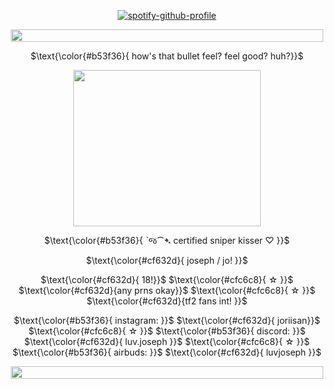 <p align="center" width="100%"
  
[![spotify-github-profile](https://spotify-github-profile.kittinanx.com/api/view?uid=31wabxkllltqinmwe4icoek2bdem&cover_image=true&theme=novatorem&show_offline=true&background_color=121212&interchange=false&bar_color=b51a00&bar_color_cover=false)](https://spotify-github-profile.kittinanx.com/api/view?uid=31wabxkllltqinmwe4icoek2bdem&redirect=true)

</p>

<div align="center">

  <img src="https://i.postimg.cc/wMCQjxFn/image.png" width="500" height="20">  

  $\text{\color{#b53f36}{ how's that bullet feel? feel good? huh?}}$
  
  <img src="https://i.postimg.cc/yNDxvh7X/image.png" width="300" height="250">  

 $\text{\color{#b53f36}{ ˋજ⁀➴ certified sniper kisser ♡ }}$
 
 $\text{\color{#cf632d}{ joseph / jo! }}$

 $\text{\color{#cf632d}{ 18!}}$ $\text{\color{#cfc6c8}{ ☆ }}$  $\text{\color{#cf632d}{any prns okay}}$ $\text{\color{#cfc6c8}{ ☆ }}$  $\text{\color{#cf632d}{tf2 fans int! }}$

$\text{\color{#b53f36}{ instagram: }}$ $\text{\color{#cf632d}{ joriisan}}$ $\text{\color{#cfc6c8}{ ☆ }}$ $\text{\color{#b53f36}{ discord: }}$ $\text{\color{#cf632d}{ luv.joseph }}$ $\text{\color{#cfc6c8}{ ☆ }}$ $\text{\color{#b53f36}{ airbuds: }}$ $\text{\color{#cf632d}{ luvjoseph }}$

  <img src="https://i.postimg.cc/wMCQjxFn/image.png" width="500" height="20">  
</div>

